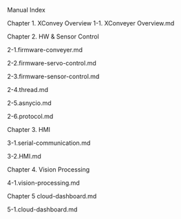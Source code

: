 Manual Index

Chapter 1. XConvey Overview
   1-1. XConveyer Overview.md

Chapter 2. HW & Sensor Control

   2-1.firmware-conveyer.md

   2-2.firmware-servo-control.md

   2-3.firmware-sensor-control.md

   2-4.thread.md

   2-5.asnycio.md

   2-6.protocol.md

Chapter 3. HMI

   3-1.serial-communication.md

   3-2.HMI.md

Chapter 4. Vision Processing

   4-1.vision-processing.md

Chapter 5 cloud-dashboard.md

   5-1.cloud-dashboard.md


